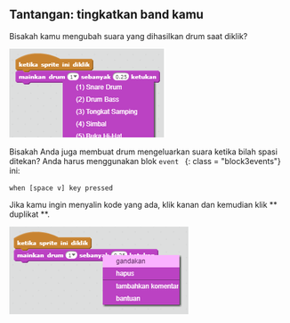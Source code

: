 ## Tantangan: tingkatkan band kamu

Bisakah kamu mengubah suara yang dihasilkan drum saat diklik?

![tangkapan layar](images/band-drum-sound.png)

Bisakah Anda juga membuat drum mengeluarkan suara ketika bilah spasi ditekan? Anda harus menggunakan blok `event ` {: class = "block3events"} ini:

```blocks3
when [space v] key pressed
```

Jika kamu ingin menyalin kode yang ada, klik kanan dan kemudian klik ** duplikat **.

![screenshot](images/band-duplicate-code.png)